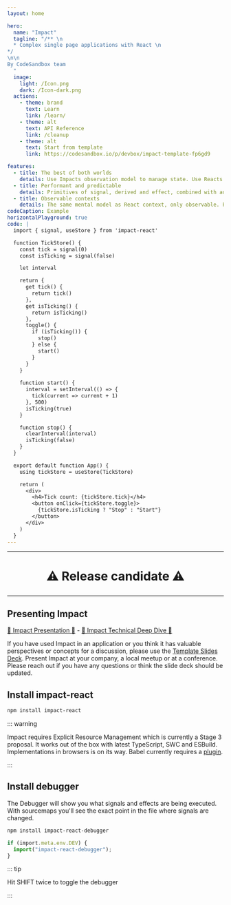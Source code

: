 ```yaml
---
layout: home

hero:
  name: "Impact"
  tagline: "/** \n
  * Complex single page applications with React \n
*/
\n\n
By CodeSandbox team
  "
  image:
    light: /Icon.png
    dark: /Icon-dark.png
  actions:
    - theme: brand
      text: Learn
      link: /learn/
    - theme: alt
      text: API Reference
      link: /cleanup
    - theme: alt
      text: Start from template 
      link: https://codesandbox.io/p/devbox/impact-template-fp6gd9

features:
  - title: The best of both worlds
    details: Use Impacts observation model to manage state. Use Reacts reconciliation model to manage UI.
  - title: Performant and predictable
    details: Primitives of signal, derived and effect, combined with automatic observation in components.
  - title: Observable contexts
    details: The same mental model as React context, only observable. Provide stores, pass them props and consume from any nested component and stores.
codeCaption: Example
horizontalPlayground: true
code: |
  import { signal, useStore } from 'impact-react'

  function TickStore() {
    const tick = signal(0)
    const isTicking = signal(false)

    let interval

    return {
      get tick() {
        return tick()
      },
      get isTicking() {
        return isTicking()
      },
      toggle() {
        if (isTicking()) {
          stop()
        } else {
          start()
        }
      }
    }
    
    function start() {
      interval = setInterval(() => {
        tick(current => current + 1)
      }, 500)
      isTicking(true)
    }

    function stop() {
      clearInterval(interval)
      isTicking(false)
    }
  }

  export default function App() {
    using tickStore = useStore(TickStore)

    return (
      <div>
        <h4>Tick count: {tickStore.tick}</h4>
        <button onClick={tickStore.toggle}>
          {tickStore.isTicking ? "Stop" : "Start"}
        </button>
      </div>
    )
  }
---
```


<HomeContent>

<hr/>

<h1 align="center">

:warning: Release candidate :warning:

</h1>

<hr/>

<ClientOnly>
  <Playground />
</ClientOnly>

## Presenting Impact

[🍿 Impact Presentation 🍿](https://www.youtube.com/watch?v=1QHn8LVlPYE) - [🍿 Impact Technical Deep Dive 🍿](https://www.youtube.com/watch?v=yOAZo1SUYrM)

If you have used Impact in an application or you think it has valuable perspectives or concepts for a discussion, please use the [Template Slides Deck](https://docs.google.com/presentation/d/1pHBW-HxkugtK8Ny1ebj3a_klqu3HzHnSPvbVNw1drnU/edit?usp=sharing). Present Impact at your company, a local meetup or at a conference. Please reach out if you have any questions or think the slide deck should be updated.

## Install impact-react

```sh
npm install impact-react
```

::: warning

Impact requires Explicit Resource Management which is currently a Stage 3 proposal. It works out of the box with latest TypeScript, SWC and ESBuild. Implementations in browsers is on its way. Babel currently requires a [plugin](https://babeljs.io/docs/babel-plugin-proposal-explicit-resource-management).

:::

## Install debugger

The Debugger will show you what signals and effects are being executed. With sourcemaps you'll see the exact point in the file where signals are changed.

```sh
npm install impact-react-debugger
```

```ts
if (import.meta.env.DEV) {
  import("impact-react-debugger");
}
```

::: tip

Hit SHIFT twice to toggle the debugger

:::

</HomeContent>
